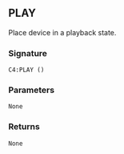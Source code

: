 ## PLAY

Place device in a playback state.


###  Signature

`C4:PLAY ()`


### Parameters

`None`


### Returns

`None`